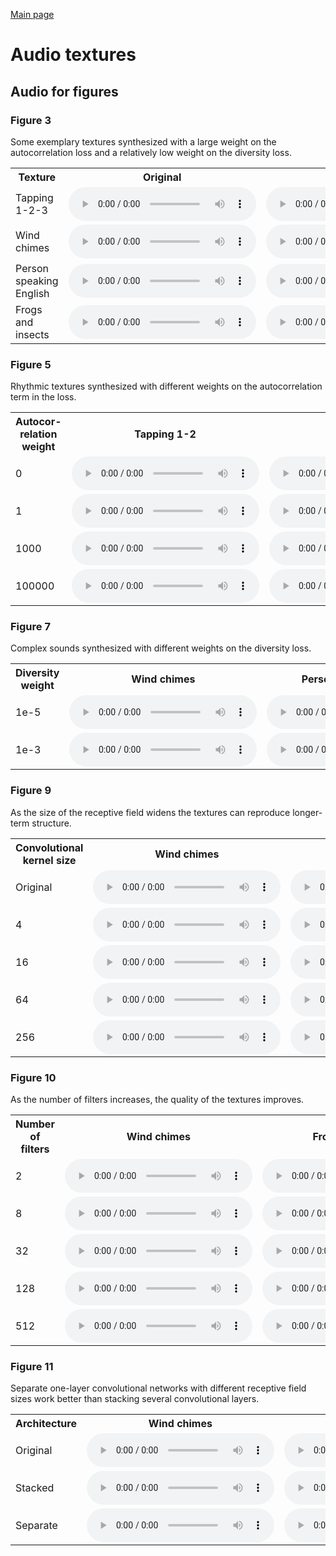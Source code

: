 [Main page](README.md)

# Audio textures

## Audio for figures

### Figure 3

Some exemplary textures synthesized with a large weight on the autocorrelation
loss and a relatively low weight on the diversity loss.

<center>

<table>

<tr>
  <th>Texture</th>
  <th>Original</th>
  <th>Synthesized</th>
</tr>

<tr>
<td>Tapping 1-2-3</td>
<td>
  <audio controls>
    <source src="assets/figs/fig3/Tapping_1-2-3/original.ogg">
    <source src="assets/figs/fig3/Tapping_1-2-3/original.mp3">
    <source src="assets/figs/fig3/Tapping_1-2-3/original.wav">
  </audio>
</td>
<td>
  <audio controls>
    <source src="assets/figs/fig3/Tapping_1-2-3/synth.ogg">
    <source src="assets/figs/fig3/Tapping_1-2-3/synth.mp3">
    <source src="assets/figs/fig3/Tapping_1-2-3/synth.wav">
  </audio>
</td>
</tr>

<tr>
<td>Wind chimes</td>
<td>
  <audio controls>
    <source src="assets/figs/fig3/Wind_chimes/original.ogg">
    <source src="assets/figs/fig3/Wind_chimes/original.mp3">
    <source src="assets/figs/fig3/Wind_chimes/original.wav">
  </audio>
</td>
<td>
  <audio controls>
    <source src="assets/figs/fig3/Wind_chimes/synth.ogg">
    <source src="assets/figs/fig3/Wind_chimes/synth.mp3">
    <source src="assets/figs/fig3/Wind_chimes/synth.wav">
  </audio>
</td>
</tr>

<tr>
<td>Person speaking English</td>
<td>
  <audio controls>
    <source src="assets/figs/fig3/Person_speaking_English/original.ogg">
    <source src="assets/figs/fig3/Person_speaking_English/original.mp3">
    <source src="assets/figs/fig3/Person_speaking_English/original.wav">
  </audio>
</td>
<td>
  <audio controls>
    <source src="assets/figs/fig3/Person_speaking_English/synth.ogg">
    <source src="assets/figs/fig3/Person_speaking_English/synth.mp3">
    <source src="assets/figs/fig3/Person_speaking_English/synth.wav">
  </audio>
</td>
</tr>

<tr>
<td>Frogs and insects</td>
<td>
  <audio controls>
    <source src="assets/figs/fig3/Frogs_and_insects/original.ogg">
    <source src="assets/figs/fig3/Frogs_and_insects/original.mp3">
    <source src="assets/figs/fig3/Frogs_and_insects/original.wav">
  </audio>
</td>
<td>
  <audio controls>
    <source src="assets/figs/fig3/Frogs_and_insects/synth.ogg">
    <source src="assets/figs/fig3/Frogs_and_insects/synth.mp3">
    <source src="assets/figs/fig3/Frogs_and_insects/synth.wav">
  </audio>
</td>
</tr>
</table>
</center>

### Figure 5

Rhythmic textures synthesized with different weights on the autocorrelation term
in the loss.

<center>
<table>

<tr>
  <th>Autocor-relation weight</th>
  <th>Tapping 1-2</th>
  <th>Tapping 1-2-3</th>
</tr>

<tr>
<td>0</td>
<td>
  <audio controls>
    <source src="assets/figs/fig6/Tapping_1-2/autocorrelation_weight_0.ogg">
    <source src="assets/figs/fig6/Tapping_1-2/autocorrelation_weight_0.mp3">
    <source src="assets/figs/fig6/Tapping_1-2/autocorrelation_weight_0.wav">
  </audio>
</td>
<td>
  <audio controls>
    <source src="assets/figs/fig6/Tapping_1-2-3/autocorrelation_weight_0.ogg">
    <source src="assets/figs/fig6/Tapping_1-2-3/autocorrelation_weight_0.mp3">
    <source src="assets/figs/fig6/Tapping_1-2-3/autocorrelation_weight_0.wav">
  </audio>
</td>
</tr>

<tr>
<td>1</td>
<td>
  <audio controls>
    <source src="assets/figs/fig6/Tapping_1-2/autocorrelation_weight_1.ogg">
    <source src="assets/figs/fig6/Tapping_1-2/autocorrelation_weight_1.mp3">
    <source src="assets/figs/fig6/Tapping_1-2/autocorrelation_weight_1.wav">
  </audio>
</td>
<td>
  <audio controls>
    <source src="assets/figs/fig6/Tapping_1-2-3/autocorrelation_weight_1.ogg">
    <source src="assets/figs/fig6/Tapping_1-2-3/autocorrelation_weight_1.mp3">
    <source src="assets/figs/fig6/Tapping_1-2-3/autocorrelation_weight_1.wav">
  </audio>
</td>
</tr>

<tr>
<td>1000</td>
<td>
  <audio controls>
    <source src="assets/figs/fig6/Tapping_1-2/autocorrelation_weight_1000.ogg">
    <source src="assets/figs/fig6/Tapping_1-2/autocorrelation_weight_1000.mp3">
    <source src="assets/figs/fig6/Tapping_1-2/autocorrelation_weight_1000.wav">
  </audio>
</td>
<td>
  <audio controls>
    <source src="assets/figs/fig6/Tapping_1-2-3/autocorrelation_weight_1000.ogg">
    <source src="assets/figs/fig6/Tapping_1-2-3/autocorrelation_weight_1000.mp3">
    <source src="assets/figs/fig6/Tapping_1-2-3/autocorrelation_weight_1000.wav">
  </audio>
</td>
</tr>

<tr>
<td>100000</td>
<td>
  <audio controls>
    <source src="assets/figs/fig6/Tapping_1-2/autocorrelation_weight_100000.ogg">
    <source src="assets/figs/fig6/Tapping_1-2/autocorrelation_weight_100000.mp3">
    <source src="assets/figs/fig6/Tapping_1-2/autocorrelation_weight_100000.wav">
  </audio>
</td>
<td>
  <audio controls>
    <source src="assets/figs/fig6/Tapping_1-2-3/autocorrelation_weight_100000.ogg">
    <source src="assets/figs/fig6/Tapping_1-2-3/autocorrelation_weight_100000.mp3">
    <source src="assets/figs/fig6/Tapping_1-2-3/autocorrelation_weight_100000.wav">
  </audio>
</td>
</tr>

</table>
</center>

### Figure 7

Complex sounds synthesized with different weights on the diversity loss.

<center>
<table>

<tr>
  <th>Diversity weight</th>
  <th>Wind chimes</th>
  <th>Person speaking French</th>
</tr>

<tr>
<td>1e-5</td>
<td>
  <audio controls>
    <source src="assets/figs/fig8/Wind_chimes/diversity_weight_1e-05.ogg">
    <source src="assets/figs/fig8/Wind_chimes/diversity_weight_1e-05.mp3">
    <source src="assets/figs/fig8/Wind_chimes/diversity_weight_1e-05.wav">
  </audio>
</td>
<td>
  <audio controls>
    <source src="assets/figs/fig8/Person_speaking_French/diversity_weight_1e-05.ogg">
    <source src="assets/figs/fig8/Person_speaking_French/diversity_weight_1e-05.mp3">
    <source src="assets/figs/fig8/Person_speaking_French/diversity_weight_1e-05.wav">
  </audio>
</td>
</tr>

<tr>
<td>1e-3</td>
<td>
  <audio controls>
    <source src="assets/figs/fig8/Wind_chimes/diversity_weight_0.001.ogg">
    <source src="assets/figs/fig8/Wind_chimes/diversity_weight_0.001.mp3">
    <source src="assets/figs/fig8/Wind_chimes/diversity_weight_0.001.wav">
  </audio>
</td>
<td>
  <audio controls>
    <source src="assets/figs/fig8/Person_speaking_French/diversity_weight_0.001.ogg">
    <source src="assets/figs/fig8/Person_speaking_French/diversity_weight_0.001.mp3">
    <source src="assets/figs/fig8/Person_speaking_French/diversity_weight_0.001.wav">
  </audio>
</td>
</tr>

</table>
</center>

### Figure 9

As the size of the receptive field widens the textures can reproduce longer-term
structure.

<center>
<table>

<tr>
  <th>Convolutional kernel size</th>
  <th>Wind chimes</th>
  <th>Brushing teeth</th>
</tr>

<tr>
<td>Original</td>
<td>
  <audio controls>
    <source src="assets/figs/fig10/Wind_chimes/original.ogg">
    <source src="assets/figs/fig10/Wind_chimes/original.mp3">
    <source src="assets/figs/fig10/Wind_chimes/original.wav">
  </audio>
</td>
<td>
  <audio controls>
    <source src="assets/figs/fig10/Brushing_teeth/original.ogg">
    <source src="assets/figs/fig10/Brushing_teeth/original.mp3">
    <source src="assets/figs/fig10/Brushing_teeth/original.wav">
  </audio>
</td>
</tr>

<tr>
<td>4</td>
<td>
  <audio controls>
    <source src="assets/figs/fig10/Wind_chimes/conv_width_2.ogg">
    <source src="assets/figs/fig10/Wind_chimes/conv_width_2.mp3">
    <source src="assets/figs/fig10/Wind_chimes/conv_width_2.wav">
  </audio>
</td>
<td>
  <audio controls>
    <source src="assets/figs/fig10/Brushing_teeth/conv_width_2.ogg">
    <source src="assets/figs/fig10/Brushing_teeth/conv_width_2.mp3">
    <source src="assets/figs/fig10/Brushing_teeth/conv_width_2.wav">
  </audio>
</td>
</tr>

<tr>
<td>16</td>
<td>
  <audio controls>
    <source src="assets/figs/fig10/Wind_chimes/conv_width_4.ogg">
    <source src="assets/figs/fig10/Wind_chimes/conv_width_4.mp3">
    <source src="assets/figs/fig10/Wind_chimes/conv_width_4.wav">
  </audio>
</td>
<td>
  <audio controls>
    <source src="assets/figs/fig10/Brushing_teeth/conv_width_4.ogg">
    <source src="assets/figs/fig10/Brushing_teeth/conv_width_4.mp3">
    <source src="assets/figs/fig10/Brushing_teeth/conv_width_4.wav">
  </audio>
</td>
</tr>

<tr>
<td>64</td>
<td>
  <audio controls>
    <source src="assets/figs/fig10/Wind_chimes/conv_width_6.ogg">
    <source src="assets/figs/fig10/Wind_chimes/conv_width_6.mp3">
    <source src="assets/figs/fig10/Wind_chimes/conv_width_6.wav">
  </audio>
</td>
<td>
  <audio controls>
    <source src="assets/figs/fig10/Brushing_teeth/conv_width_6.ogg">
    <source src="assets/figs/fig10/Brushing_teeth/conv_width_6.mp3">
    <source src="assets/figs/fig10/Brushing_teeth/conv_width_6.wav">
  </audio>
</td>
</tr>

<tr>
<td>256</td>
<td>
  <audio controls>
    <source src="assets/figs/fig10/Wind_chimes/conv_width_8.ogg">
    <source src="assets/figs/fig10/Wind_chimes/conv_width_8.mp3">
    <source src="assets/figs/fig10/Wind_chimes/conv_width_8.wav">
  </audio>
</td>
<td>
  <audio controls>
    <source src="assets/figs/fig10/Brushing_teeth/conv_width_8.ogg">
    <source src="assets/figs/fig10/Brushing_teeth/conv_width_8.mp3">
    <source src="assets/figs/fig10/Brushing_teeth/conv_width_8.wav">
  </audio>
</td>
</tr>

</table>
</center>

### Figure 10

As the number of filters increases, the quality of the textures improves.

<center>
<table>

<tr>
  <th>Number of filters</th>
  <th>Wind chimes</th>
  <th>Frogs and insects</th>
</tr>

<tr>
<td>2</td>
<td>
  <audio controls>
    <source src="assets/figs/fig11/Wind_chimes/n_filters_2.ogg">
    <source src="assets/figs/fig11/Wind_chimes/n_filters_2.mp3">
    <source src="assets/figs/fig11/Wind_chimes/n_filters_2.wav">
  </audio>
</td>
<td>
  <audio controls>
    <source src="assets/figs/fig11/Frogs_and_insects/n_filters_2.ogg">
    <source src="assets/figs/fig11/Frogs_and_insects/n_filters_2.mp3">
    <source src="assets/figs/fig11/Frogs_and_insects/n_filters_2.wav">
  </audio>
</td>
</tr>

<tr>
<td>8</td>
<td>
  <audio controls>
    <source src="assets/figs/fig11/Wind_chimes/n_filters_8.ogg">
    <source src="assets/figs/fig11/Wind_chimes/n_filters_8.mp3">
    <source src="assets/figs/fig11/Wind_chimes/n_filters_8.wav">
  </audio>
</td>
<td>
  <audio controls>
    <source src="assets/figs/fig11/Frogs_and_insects/n_filters_8.ogg">
    <source src="assets/figs/fig11/Frogs_and_insects/n_filters_8.mp3">
    <source src="assets/figs/fig11/Frogs_and_insects/n_filters_8.wav">
  </audio>
</td>
</tr>

<tr>
<td>32</td>
<td>
  <audio controls>
    <source src="assets/figs/fig11/Wind_chimes/n_filters_32.ogg">
    <source src="assets/figs/fig11/Wind_chimes/n_filters_32.mp3">
    <source src="assets/figs/fig11/Wind_chimes/n_filters_32.wav">
  </audio>
</td>
<td>
  <audio controls>
    <source src="assets/figs/fig11/Frogs_and_insects/n_filters_32.ogg">
    <source src="assets/figs/fig11/Frogs_and_insects/n_filters_32.mp3">
    <source src="assets/figs/fig11/Frogs_and_insects/n_filters_32.wav">
  </audio>
</td>
</tr>

<tr>
<td>128</td>
<td>
  <audio controls>
    <source src="assets/figs/fig11/Wind_chimes/n_filters_128.ogg">
    <source src="assets/figs/fig11/Wind_chimes/n_filters_128.mp3">
    <source src="assets/figs/fig11/Wind_chimes/n_filters_128.wav">
  </audio>
</td>
<td>
  <audio controls>
    <source src="assets/figs/fig11/Frogs_and_insects/n_filters_128.ogg">
    <source src="assets/figs/fig11/Frogs_and_insects/n_filters_128.mp3">
    <source src="assets/figs/fig11/Frogs_and_insects/n_filters_128.wav">
  </audio>
</td>
</tr>

<tr>
<td>512</td>
<td>
  <audio controls>
    <source src="assets/figs/fig11/Wind_chimes/n_filters_512.ogg">
    <source src="assets/figs/fig11/Wind_chimes/n_filters_512.mp3">
    <source src="assets/figs/fig11/Wind_chimes/n_filters_512.wav">
  </audio>
</td>
<td>
  <audio controls>
    <source src="assets/figs/fig11/Frogs_and_insects/n_filters_512.ogg">
    <source src="assets/figs/fig11/Frogs_and_insects/n_filters_512.mp3">
    <source src="assets/figs/fig11/Frogs_and_insects/n_filters_512.wav">
  </audio>
</td>
</tr>

</table>
</center>

### Figure 11

Separate one-layer convolutional networks with different receptive field sizes
work better than stacking several convolutional layers.

<center>
<table>

<tr>
  <th>Architecture</th>
  <th>Wind chimes</th>
  <th>Frogs and insects</th>
</tr>

<tr>
<td>Original</td>
<td>
  <audio controls>
    <source src="assets/figs/fig12/Wind_chimes/original.ogg">
    <source src="assets/figs/fig12/Wind_chimes/original.mp3">
    <source src="assets/figs/fig12/Wind_chimes/original.wav">
  </audio>
</td>
<td>
  <audio controls>
    <source src="assets/figs/fig12/Frogs_and_insects/original.ogg">
    <source src="assets/figs/fig12/Frogs_and_insects/original.mp3">
    <source src="assets/figs/fig12/Frogs_and_insects/original.wav">
  </audio>
</td>
</tr>

<tr>
<td>Stacked</td>
<td>
  <audio controls>
    <source src="assets/figs/fig12/Wind_chimes/stacked.ogg">
    <source src="assets/figs/fig12/Wind_chimes/stacked.mp3">
    <source src="assets/figs/fig12/Wind_chimes/stacked.wav">
  </audio>
</td>
<td>
  <audio controls>
    <source src="assets/figs/fig12/Frogs_and_insects/stacked.ogg">
    <source src="assets/figs/fig12/Frogs_and_insects/stacked.mp3">
    <source src="assets/figs/fig12/Frogs_and_insects/stacked.wav">
  </audio>
</td>
</tr>

<tr>
<td>Separate</td>
<td>
  <audio controls>
    <source src="assets/figs/fig12/Wind_chimes/separate.ogg">
    <source src="assets/figs/fig12/Wind_chimes/separate.mp3">
    <source src="assets/figs/fig12/Wind_chimes/separate.wav">
  </audio>
</td>
<td>
  <audio controls>
    <source src="assets/figs/fig12/Frogs_and_insects/separate.ogg">
    <source src="assets/figs/fig12/Frogs_and_insects/separate.mp3">
    <source src="assets/figs/fig12/Frogs_and_insects/separate.wav">
  </audio>
</td>
</tr>

</table>
</center>

